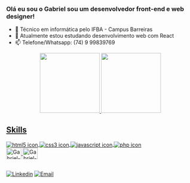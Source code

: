 ### Olá eu sou o Gabriel sou um desenvolvedor front-end e web designer!

- 🔭 Técnico em informática pelo IFBA - Campus Barreiras
- 🌱 Atualmente estou estudando desenvolvimento web com React
- 📫 Telefone/Whatsapp: (74) 9 99839769

<div align="center">
  <a href="https://github.com/GabrielVieira14">
  <img height="160em" src="https://github-readme-stats.vercel.app/api?username=GabrielVieira14&show_icons=true&theme=radical&include_all_commits=true&count_private=true"/>

  <img height="160em" src="https://github-readme-stats.vercel.app/api/top-langs/?username=GabrielVieira14&layout=compact&langs_count=7&theme=radical"/>
</div>

## Skills

<div style="display: inline_block">
  <img align="center" alt="html5 icon" src="https://img.shields.io/badge/HTML-E44F26?style=for-the-badge&logo=html5&logoColor=white"/> <img align="center" alt="css3 icon" src="https://img.shields.io/badge/CSS-004CE8?style=for-the-badge&logo=css3&logoColor=white"/> <img align="center" alt="javascript icon" src="https://img.shields.io/badge/JavaScript-FFC700?style=for-the-badge&logo=javascript&logoColor=black"/>
  <img align="center" alt="php icon" src="https://img.shields.io/badge/php-484C89?style=for-the-badge&logo=php&logoColor=white"/>
  
  <br/>
  <img align="center" alt="Gabriel-figma" height="30" width="40" src="https://cdn.jsdelivr.net/gh/devicons/devicon/icons/figma/figma-original.svg"/>
  <img align="center" alt="Gabriel-figma" height="30" width="40" src="https://cdn.jsdelivr.net/gh/devicons/devicon/icons/git/git-original.svg"/>
</div>

<div>
<br/>

 [![Linkedin](	https://img.shields.io/badge/LinkedIn-0077B5?style=for-the-badge&logo=linkedin&logoColor=white)](www.linkedin.com/in/gabrielvieira0)    [![Email](	https://img.shields.io/badge/Gmail-D14836?style=for-the-badge&logo=gmail&logoColor=white)](gabrielvieora14.gv@gmail.com)
 
</div>

